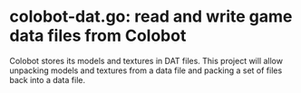 colobot-dat.go: read and write game data files from Colobot
===========================================================

Colobot stores its models and textures in DAT files.  This project will
allow unpacking models and textures from a data file and packing a set of
files back into a data file.
